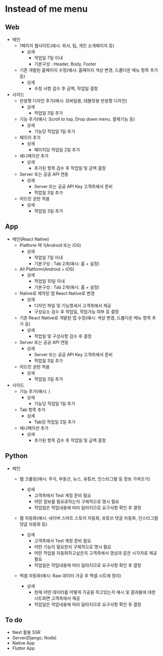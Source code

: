 # Instead of me menu

## Web

-   메인
    -   1페이지 웹사이트(예시: 회사, 팀, 개인 소개페이지 등)
        -   상세
            -   작업일 7일 이내
            -   기본구성 : Header, Body, Footer
    -   기존 개발된 홈페이지 수정(예시: 홈페이지 색상 변경, 드롭다운 메뉴 항목 추가 등)
        -   상세
            -   수정 사항 검수 후 금액, 작업일 결정
-   사이드
    -   반응형 디자인 추가(예시: 모바일용, 테블릿용 반응형 디자인)
        -   상세
            -   작업일 3일 추가
    -   기능 추가(예시: Scroll to top, Drop down menu, 결제기능 등)
        -   상세
            -   기능당 작업일 1일 추가
    -   페이지 추가
        -   상세
            -   페이지당 작업일 2일 추가
    -   애니메이션 추가
        -   상세
            -   추가된 항목 검수 후 작업일 및 금액 결정
    -   Server 또는 공공 API 연동
        -   상세
            -   Server 또는 공공 API Key 고객측에서 준비
            -   작업일 3일 추가
    -   어드민 권한 적용
        -   상세
            -   작업일 3일 추가

## App

-   메인(React Native)
    -   Platform 택 1(Android 또는 iOS)
        -   상세
            -   작업일 7일 이내
            -   기본구성 : Tab 2개(예시: 홈 + 설정)
    -   All Platform(Android + iOS)
        -   상세
            -   작업일 10일 이내
            -   기본구성 : Tab 2개(예시: 홈 + 설정)
    -   Native로 제작된 앱 React Native로 변경
        -   상세
            -   디자인 파일 및 기능명세서 고객측에서 제공
            -   구성요소 검수 후 작업일, 작업가능 여부 등 결정
    -   기존 React Native로 개발된 앱 수정(예시: 색상 변경, 드롭다운 메뉴 항목 추가 등)
        -   상세
            -   작업일 및 구성사항 검수 후 결정
    -   Server 또는 공공 API 연동
        -   상세
            -   Server 또는 공공 API Key 고객측에서 준비
            -   작업일 3일 추가
    -   어드민 권한 적용
        -   상세
            -   작업일 3일 추가
-   사이드
    -   기능 추가(예시: )
        -   상세
            -   기능당 작업일 1일 추가
    -   Tab 항목 추가
        -   상세
            -   Tab당 작업일 2일 추가
    -   애니메이션 추가
        -   상세
            -   추가된 항목 검수 후 작업일 및 금액 결정

## Python

-   메인

    -   웹 크롤링(예시: 주식, 부동산, 뉴스, 유튜브, 인스타그램 등 정보 가져오기)

        -   상세
            -   고객측에서 Test 계정 준비 필요
            -   어떤 정보를 필요로하는지 구체적으로 명시 필요
            -   작업일은 작업내용에 따라 달라지므로 요구사항 확인 후 결정

    -   웹 자동화(예시: 네이버 스마트 스토어 자동화, 유튜브 댓글 자동화, 인스타그램 댓글 자동화 등)

        -   상세
            -   고객측에서 Test 계정 준비 필요
            -   어떤 기능이 필요한지 구체적으로 명시 필요
            -   어떤 작업을 자동화하고싶은지 고객측에서 영상과 같은 시각자료 제공 필요
            -   작업일은 작업내용에 따라 달라지므로 요구사항 확인 후 결정

    -   엑셀 자동화(예시: Raw 데이터 가공 후 엑셀 시트에 정리)
        -   상세
            -   현재 어떤 데이터를 어떻게 가공을 하고있는지 예시 및 결과물에 대한 시트화면 고객측에서 제공
            -   작업일은 작업내용에 따라 달라지므로 요구사항 확인 후 결정

## To do

-   Next 활용 SSR
-   Server(Django, Node)
-   Native App
-   Flutter App
